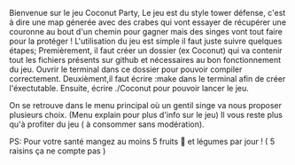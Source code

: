 Bienvenue sur le jeu Coconut Party,
Le jeu est du style tower défense, c'est à dire une map génerée avec des crabes qui vont essayer de récupérer une couronne au bout d'un chemin pour gagner mais des singes vont tout faire pour la protéger !
L'utilisation du jeu est simple il faut juste suivre quelques étapes;
Premièrement, il faut créer un dossier (ex Coconut) qui va contenir tout les fichiers présents sur github et nécessaires au bon fonctionnement du jeu.
Ouvrir le terminal dans ce dossier pour pouvoir compiler correctement.
Deuxièment,il faut écrire :make dans le terminal afin de créer l'éxectutable.
Ensuite, écrire ./Coconut pour pouvoir lancer le jeu.

On se retrouve dans le menu principal où un gentil singe va nous proposer plusieurs choix. (Menu explain pour plus d'info sur le jeu)
Il vous reste plus qu'à profiter du jeu ( à consommer sans modération).

PS: Pour votre santé mangez au moins 5 fruits  et légumes par jour ! ( 5 raisins ça ne compte pas )

